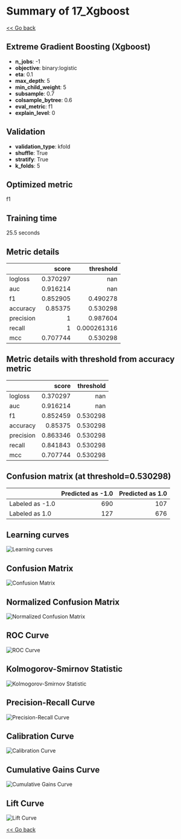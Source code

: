 # Summary of 17_Xgboost

[<< Go back](../README.md)


## Extreme Gradient Boosting (Xgboost)
- **n_jobs**: -1
- **objective**: binary:logistic
- **eta**: 0.1
- **max_depth**: 5
- **min_child_weight**: 5
- **subsample**: 0.7
- **colsample_bytree**: 0.6
- **eval_metric**: f1
- **explain_level**: 0

## Validation
 - **validation_type**: kfold
 - **shuffle**: True
 - **stratify**: True
 - **k_folds**: 5

## Optimized metric
f1

## Training time

25.5 seconds

## Metric details
|           |    score |     threshold |
|:----------|---------:|--------------:|
| logloss   | 0.370297 | nan           |
| auc       | 0.916214 | nan           |
| f1        | 0.852905 |   0.490278    |
| accuracy  | 0.85375  |   0.530298    |
| precision | 1        |   0.987604    |
| recall    | 1        |   0.000261316 |
| mcc       | 0.707744 |   0.530298    |


## Metric details with threshold from accuracy metric
|           |    score |   threshold |
|:----------|---------:|------------:|
| logloss   | 0.370297 |  nan        |
| auc       | 0.916214 |  nan        |
| f1        | 0.852459 |    0.530298 |
| accuracy  | 0.85375  |    0.530298 |
| precision | 0.863346 |    0.530298 |
| recall    | 0.841843 |    0.530298 |
| mcc       | 0.707744 |    0.530298 |


## Confusion matrix (at threshold=0.530298)
|                 |   Predicted as -1.0 |   Predicted as 1.0 |
|:----------------|--------------------:|-------------------:|
| Labeled as -1.0 |                 690 |                107 |
| Labeled as 1.0  |                 127 |                676 |

## Learning curves
![Learning curves](learning_curves.png)
## Confusion Matrix

![Confusion Matrix](confusion_matrix.png)


## Normalized Confusion Matrix

![Normalized Confusion Matrix](confusion_matrix_normalized.png)


## ROC Curve

![ROC Curve](roc_curve.png)


## Kolmogorov-Smirnov Statistic

![Kolmogorov-Smirnov Statistic](ks_statistic.png)


## Precision-Recall Curve

![Precision-Recall Curve](precision_recall_curve.png)


## Calibration Curve

![Calibration Curve](calibration_curve_curve.png)


## Cumulative Gains Curve

![Cumulative Gains Curve](cumulative_gains_curve.png)


## Lift Curve

![Lift Curve](lift_curve.png)



[<< Go back](../README.md)
